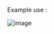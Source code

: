 Example use :

![image](https://github.com/BaranOzcelik/UnityDataSaveSystem/assets/86208132/ddfe19c5-df73-4481-85dc-7fb9b272e84c)


